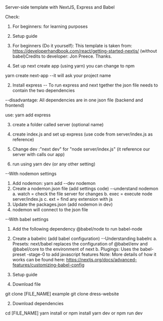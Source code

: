 Server-side template with NextJS, Express and Babel

Check:
1. For beginners: for learning purposes
2. Setup guide

1. For beginners (Do it yourself): 
This template is taken from: https://developerhandbook.com/react/getting-started-nextjs/ (without babel)Credits to developer: Jon Preece. Thanks. 

1. Set up next create app (using yarn) you can change to npm 

yarn create next-app 
--it will ask your project name

2. Install express 
-- To run express and next tgether the json file needs to contain the two dependencies

--disadvantage: All dependencies are in one json file (backend and frontend)

use: yarn add express 

3. create a folder called server (optional name)

4. create index.js and set up express (use code from server/index.js as reference)

5. Change dev :"next dev" for "node server/index.js" (it reference our server with calls our app)

6. run using yarn dev (or any other setting)

--With nodemon settings 

1. Add nodemon: yarn add --dev nodemon
2. Create a nodemon.json file (add settings code)
--understand nodemon 
    a. watch = check the file server for changes 
    b. exec = execute node server/index.js
    c. ext = find any extension with js
3. Update the packages.json (add nodemon in dev)
4. nodemon will connect to the json file 

--With babel settings  
1. Add the following dependency 
@babel/node to run babel-node 
2. Create a babelrc (add babel configuration)
--Understanding babelrc
    a. Presets: next/babel replaces the 
    configuration of @babel/env and @babel/core to the environment of next 
    b. Plugings: Uses the babel-preset -stage-0 to add javascript features
Note: More details of how it works can be found here: https://nextjs.org/docs/advanced-features/customizing-babel-config

2. Setup guide 

1. Download file

git clone [FILE_NAME]
example
git clone dress-website

2. Download dependencies 

cd [FILE_NAME]
yarn install or npm install 
yarn dev or npm run dev 

